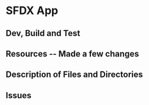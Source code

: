 # SFDX  App

## Dev, Build and Test


## Resources -- Made a few changes


## Description of Files and Directories


## Issues


